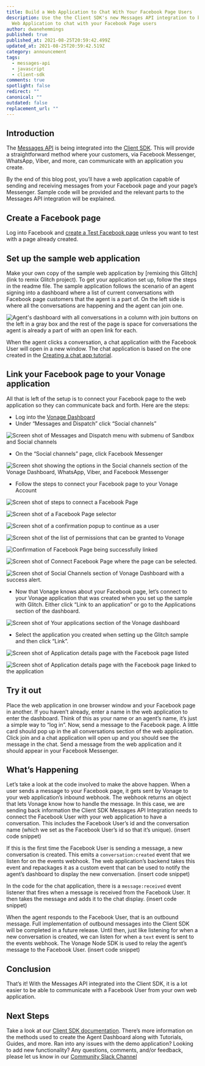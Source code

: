 ```yaml
---
title: Build a Web Application to Chat With Your Facebook Page Users
description: Use the the Client SDK's new Messages API integration to build a
  Web Application to chat with your Facebook Page users
author: dwanehemmings
published: true
published_at: 2021-08-25T20:59:42.499Z
updated_at: 2021-08-25T20:59:42.519Z
category: announcement
tags:
  - messages-api
  - javascript
  - client-sdk
comments: true
spotlight: false
redirect: ""
canonical: ""
outdated: false
replacement_url: ""
---
```

## Introduction

The [Messages API](https://developer.nexmo.com/messages/overview) is being integrated into the [Client SDK](https://developer.nexmo.com/client-sdk/overview). This will provide a straightforward method where your customers, via Facebook Messenger, WhatsApp, Viber, and more, can communicate with an application you create.

By the end of this blog post, you’ll have a web application capable of sending and receiving messages from your Facebook page and your page’s Messenger. Sample code will be provided and the relevant parts to the Messages API integration will be explained.

## Create a Facebook page

Log into Facebook and [create a Test Facebook page](https://www.facebook.com/pages/creation/) unless you want to test with a page already created. 

## Set up the sample web application

Make your own copy of the sample web application by \[remixing this Glitch](link to remix Glitch project).  To get your application set up, follow the steps in the readme file. The sample application follows the scenario of an agent signing into a dashboard where a list of current conversations with Facebook page customers that the agent is a part of. On the left side is where all the conversations are happening and the agent can join one.

![Agent's dashboard with all conversations in a column with join buttons on the left in a gray box and the rest of the page is space for conversations the agent is already a part of with an open link for each.](/content/blog/build-a-web-application-to-chat-with-your-facebook-page-users/web-dashboard.png "Sample application's agent dashboard")

When the agent clicks a conversation, a chat application with the Facebook User will open in a new window. The chat application is based on the one created in the [Creating a chat app tutorial](https://developer.nexmo.com/client-sdk/tutorials/in-app-messaging).

## Link your Facebook page to your Vonage application

All that is left of the setup is to connect your Facebook page to the web application so they can communicate back and forth. Here are the steps:

* Log into the [Vonage Dashboard](https://dashboard.nexmo.com)
* Under “Messages and Dispatch” click “Social channels”

![Screen shot of Messages and Dispatch menu with submenu of Sandbox and Social channels](/content/blog/build-a-web-application-to-chat-with-your-facebook-page-users/01-messages-and-dispatch-menu.png "Vonage Dashboard Messages and Dispatch menu")

* On the “Social channels” page, click Facebook Messenger

![Screen shot showing the options in the Social channels section of the Vonage Dashboard, WhatsApp, Viber, and Facebook Messenger](/content/blog/build-a-web-application-to-chat-with-your-facebook-page-users/02-social-channels.png "Vonage Dashboard Social channels section")

* Follow the steps to connect your Facebook page to your Vonage Account

![Screen shot of steps to connect a Facebook Page](/content/blog/build-a-web-application-to-chat-with-your-facebook-page-users/03-connect-facebook-page-masked.png "Connect Facebook Page")

![Screen shot of a Facebook Page selector](/content/blog/build-a-web-application-to-chat-with-your-facebook-page-users/03-connect-facebook-page-2.png "Select a Facebook Page")

![Screen shot of a confirmation popup to continue as a user](/content/blog/build-a-web-application-to-chat-with-your-facebook-page-users/03-connect-facebook-page-3.png "Continue as user")

![Screen shot of the list of permissions that can be granted to Vonage](/content/blog/build-a-web-application-to-chat-with-your-facebook-page-users/03-connect-facebook-page-4.png "Ask for permissions")

![Confirmation of Facebook Page being successfully linked](/content/blog/build-a-web-application-to-chat-with-your-facebook-page-users/03-connect-facebook-page-5.png "Confirmation of Facebook Page being successfully linked")

![Screen shot of Connect Facebook Page where the page can be selected.](/content/blog/build-a-web-application-to-chat-with-your-facebook-page-users/03-connect-facebook-page-6.png "Select your Facebook Business Page")

![Screen shot of Social Channels section of Vonage Dashboard with a success alert.](/content/blog/build-a-web-application-to-chat-with-your-facebook-page-users/03-connect-facebook-page-7.png "Confirmation that Facebook Business page was successfully connected")



* Now that Vonage knows about your Facebook page, let’s connect to your Vonage application that was created when you set up the sample with Glitch. Either click “Link to an application” or go to the Applications section of the dashboard.

![Screen shot of Your applications section of the Vonage dashboard](/content/blog/build-a-web-application-to-chat-with-your-facebook-page-users/04-your-applications-masked.png "Your applications")

* Select the application you created when setting up the Glitch sample and then click “Link”.

![Screen shot of Application details page with the Facebook page listed](/content/blog/build-a-web-application-to-chat-with-your-facebook-page-users/05-application-selected.png "Application details")

![Screen shot of Application details page with the Facebook page linked to the application](/content/blog/build-a-web-application-to-chat-with-your-facebook-page-users/05-application-selected-2.png "Application details with Facebook page linked")

## Try it out

Place the web application in one browser window and your Facebook page in another. If you haven’t already, enter a name in the web application to enter the dashboard. Think of this as your name or an agent’s name, it’s just a simple way to “log in”. Now, send a message to the Facebook page. A little card should pop up in the all conversations section of the web application. Click join and a chat application will open up and you should see the message in the chat. Send a message from the web application and it should appear in your Facebook Messenger.

## What’s Happening

Let’s take a look at the code involved to make the above happen.
When a user sends a message to your Facebook page, it gets sent by Vonage to your web application’s inbound webhook. The webhook returns an object that lets Vonage know how to handle the message. In this case, we are sending back information the Client SDK Messages API Integration needs to connect the Facebook User with your web application to have a conversation. This includes the Facebook User’s id and the conversation name (which we set as the Facebook User’s id so that it’s unique).
(insert code snippet)

If this is the first time the Facebook User is sending a message, a new conversation is created. This emits a `conversation:created` event that we listen for on the events webhook. The web application’s backend takes this event and repackages it as a custom event that can be used to notify the agent’s dashboard to display the new conversation. 
(insert code snippet)

In the code for the chat application, there is a `message:received` event listener that fires when a message is received from the Facebook User. It then takes the message and adds it to the chat display.
(insert code snippet)

When the agent responds to the Facebook User, that is an outbound message. Full implementation of outbound messages into the Client SDK will be completed in a future release. Until then, just like listening for when a new conversation is created, we can listen for when a `text` event is sent to the events webhook. The Vonage Node SDK is used to relay the agent’s message to the Facebook User.
(insert code snippet)

## Conclusion

That’s it! With the Messages API integrated into the Client SDK, it is a lot easier to be able to communicate with a Facebook User from your own web application.

## Next Steps

Take a look at our [Client SDK documentation](https://developer.nexmo.com/client-sdk/overview). There’s more information on the methods used to create the Agent Dashboard along with Tutorials, Guides, and more.
Ran into any issues with the demo application? Looking to add new functionality? Any questions, comments, and/or feedback, please let us know in our [Community Slack Channel](https://developer.nexmo.com/slack)